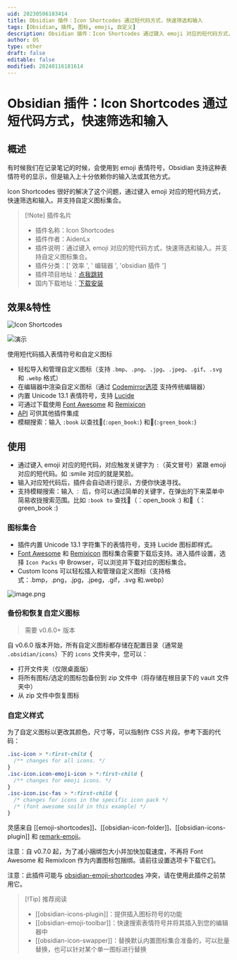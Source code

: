 ```yaml
---
uid: 20230506103414
title: Obsidian 插件：Icon Shortcodes 通过短代码方式，快速筛选和输入
tags: [Obsidian, 插件, 图标, emoji, 自定义]
description: Obsidian 插件：Icon Shortcodes 通过键入 emoji 对应的短代码方式，快速筛选和输入。并支持自定义图标集合。
author: OS
type: other
draft: false
editable: false
modified: 20240116181614
---
```


# Obsidian 插件：Icon Shortcodes 通过短代码方式，快速筛选和输入

## 概述

有时候我们在记录笔记的时候，会使用到 emoji 表情符号，Obsidian 支持这种表情符号的显示，但是输入上十分依赖你的输入法或其他方式。

Icon Shortcodes 很好的解决了这个问题，通过键入 emoji 对应的短代码方式，快速筛选和输入。并支持自定义图标集合。

> [!Note] 插件名片
> - 插件名称：Icon Shortcodes
> - 插件作者：AidenLx
> - 插件说明：通过键入 emoji 对应的短代码方式，快速筛选和输入。并支持自定义图标集合。
> - 插件分类：[' 效率 ', ' 编辑器 ', 'obsidian 插件 ']
> - 插件项目地址：[点我跳转](https://github.com/aidenlx/obsidian-icon-shortcodes)
> - 国内下载地址：[下载安装](https://pkmer.cn/products/plugin/pluginMarket/?obsidian-icon-shortcodes)

## 效果&特性

![Icon Shortcodes](https://cdn.pkmer.cn/covers/obsidian-icon-shortcodes.png!pkmer)

![演示](https://cdn.pkmer.cn/covers/obsidian-icon-shortcodes_1_0.gif)

使用短代码插入表情符号和自定义图标

- 轻松导入和管理自定义图标（支持 `.bmp`、`.png`、`.jpg`、`.jpeg`、`.gif`、`.svg` 和 `.webp` 格式）
- 在编辑器中渲染自定义图标（通过 [Codemirror选项](https://github.com/nothingislost/obsidian-codemirror-options) 支持传统编辑器）
- 内置 Unicode 13.1 表情符号，支持 [Lucide](https://lucide.dev)
- 可通过下载使用 [Font Awesome](https://fontawesome.com/) 和 [Remixicon](https://github.com/Remix-Design/RemixIcon)
- [API](#for-developer) 可供其他插件集成
- 模糊搜索：输入 `:book` 以查找📖(`:open_book:`) 和📗(`:green_book:`)

## 使用

- 通过键入 emoji 对应的短代码，对应触发关键字为 `:`（英文冒号）紧跟 emoji 对应的短代码。如 :smile 对应的就是笑脸。
- 输入对应短代码后，插件会自动进行提示，方便你快速寻找。
- 支持模糊搜索：输入 `：` 后，你可以通过简单的关键字，在弹出的下来菜单中简易收拢搜索范围。比如 `:book to` 查找📖（：open_book :) 和📗（：green_book :)

### 图标集合

- 插件内置 Unicode 13.1 字符集下的表情符号，支持 Lucide 图标即样式。
- [Font Awesome](https://fontawesome.com/) 和 [Remixicon](https://github.com/Remix-Design/RemixIcon) 图标集合需要下载后支持。进入插件设置，选择 `Icon Packs` 中 Browser，可以浏览并下载对应的图标集合。
- Custom Icons 可以轻松插入和管理自定义图标（支持格式：.bmp，.png，.jpg，.jpeg，.gif，.svg 和.webp）

![image.png](https://cdn.pkmer.cn/images/20230506105842.png!pkmer)

### 备份和恢复自定义图标

> 需要 v0.6.0+ 版本

自 v0.6.0 版本开始，所有自定义图标都存储在配置目录（通常是 `.obsidian/icons`）下的 `icons` 文件夹中，您可以：

- 打开文件夹（仅限桌面版）
- 将所有图标/选定的图标包备份到 zip 文件中（将存储在根目录下的 vault 文件夹中）
- 从 zip 文件中恢复图标

### 自定义样式

为了自定义图标以更改其颜色，尺寸等，可以指制作 CSS 片段。参考下面的代码：

```CSS
.isc-icon > *:first-child {
  /** changes for all icons. */
}
.isc-icon.icon-emoji-icon > *:first-child {
  /** changes for emoji icons. */
}
.isc-icon.isc-fas > *:first-child {
  /* changes for icons in the specific icon pack */
  /* (font awesome soild in this example) */
}
```

灵感来自 [[emoji-shortcodes]]、[[obsidian-icon-folder]]、[[obsidian-icons-plugin]] 和 [remark-emoji](https://github.com/rhysd/remark-emoji)。

注意：自 v0.7.0 起，为了减小捆绑包大小并加快加载速度，不再将 Font Awesome 和 RemixIcon 作为内置图标包捆绑。请前往设置选项卡下载它们。

注意：此插件可能与 [obsidian-emoji-shortcodes](https://github.com/phibr0/obsidian-emoji-shortcodes) 冲突，请在使用此插件之前禁用它。

> [!Tip] 推荐阅读
> - [[obsidian-icons-plugin]]：提供插入图标符号的功能
> - [[obsidian-emoji-toolbar]]：快速搜索表情符号并将其插入到您的编辑器中
> - [[obsidian-icon-swapper]]：替换默认内置图标集合准备的，可以批量替换，也可以针对某个单一图标进行替换